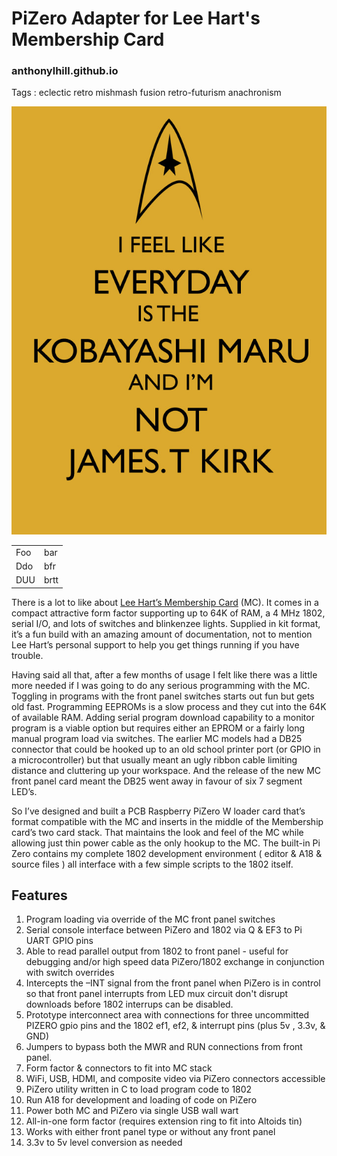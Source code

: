 # PiZero Adapter for Lee Hart's Membership Card
### anthonylhill.github.io

Tags : eclectic retro mishmash fusion retro-futurism anachronism

![kobayashi maru](https://github.com/anthonylhill/anthonylhill.github.io/blob/main/photos/kobayashimaru.jpg)

<table>
    <tr>
        <td>Foo</td><td>bar</td>
    </tr>
    <tr>
        <td>Ddo</td><td>bfr</td>
    </tr>
    <tr>
        <td>DUU</td><td>brtt</td>
    </tr>
</table>

There is a lot to like about [Lee Hart’s Membership Card](http://www.sunrise-ev.com/1802.htm "Click this link") (MC). It comes in a compact attractive form factor supporting up to 64K of RAM,  a 4 MHz 1802, serial I/O,  and  lots of switches and blinkenzee lights.  Supplied in kit format, it’s a fun build with an amazing amount of documentation, not to mention Lee Hart’s personal support to help you get things running if you have trouble.

Having said all that, after a few months of usage I felt like there was a little more needed if I was going to do any serious programming with the MC.  Toggling in programs with the front panel switches starts out fun but gets old fast.  Programming EEPROMs is a slow process and they cut into the 64K of available RAM.  Adding serial program download capability to a monitor program is a viable option but requires either an EPROM or a fairly long manual program load via switches.   The earlier MC models had a DB25 connector that could be hooked up to an old school printer port (or GPIO in a microcontroller) but that usually meant an ugly ribbon cable limiting distance and cluttering up your workspace.  And the release of the new MC front panel card meant the DB25 went away in favour of six 7 segment LED’s.

So I’ve designed and built a PCB Raspberry PiZero W loader card that’s format compatible with the MC and  inserts in the middle of the Membership card’s two card stack.  That maintains the look and feel of the MC while allowing just thin power cable as the only hookup to the MC.  The built-in Pi Zero contains my complete 1802 development environment ( editor & A18 & source files ) all interface with a few simple scripts to the 1802 itself. 

## Features
<ol>
<li>Program loading via override of the MC front panel switches 
<li>Serial console interface between PiZero and 1802 via Q & EF3 to Pi UART GPIO pins 
<li>Able to read parallel output from 1802 to front panel - useful for debugging and/or high speed data PiZero/1802 exchange in conjunction with switch overrides
<li>Intercepts the –INT signal from  the front panel when PiZero is in control so that front panel interrupts from LED mux circuit don't disrupt downloads before 1802 interrups can be disabled.
<li>Prototype interconnect area with connections for three uncommitted PIZERO gpio pins and the 1802 ef1, ef2, & interrupt pins (plus 5v , 3.3v, & GND)
<li>Jumpers to bypass both the MWR and RUN connections from front panel.
<li>Form factor & connectors to fit into MC stack
<li>WiFi, USB, HDMI, and composite video via PiZero connectors accessible 
<li>PiZero utility written in C to load program code to 1802
<li>Run  A18 for development and loading of code on PiZero
<li>Power both MC and PiZero via single USB wall wart
<li>All-in-one form factor (requires extension ring to fit into Altoids tin)
<li>Works with either front panel type or without any front panel
<li>3.3v to 5v level conversion as needed
</ol>